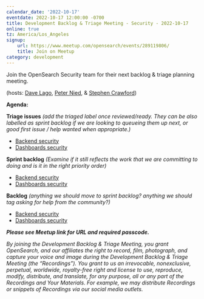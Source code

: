 ```yaml
---
calendar_date: '2022-10-17'
eventdate: 2022-10-17 12:00:00 -0700
title: Development Backlog & Triage Meeting - Security - 2022-10-17
online: true
tz: America/Los_Angeles
signup:
    url: https://www.meetup.com/opensearch/events/289119806/
    title: Join on Meetup
category: development
---
```


Join the OpenSearch Security team for their next backlog & triage planning meeting.

(hosts: [Dave Lago](https://github.com/davidlago), [Peter Nied](https://github.com/peternied), & [Stephen Crawford](https://github.com/scrawfor99))

**Agenda:**

**Triage issues** *(add the triaged label once reviewed/ready. They can be also labelled as sprint backlog if we are looking to queueing them up next, or good first issue / help wanted when appropriate.)*

* [Backend security](https://github.com/opensearch-project/security/issues?q=is%3Aopen+is%3Aissue+-label%3Atriaged+)
* [Dashboards security](https://github.com/opensearch-project/security-dashboards-plugin/issues?q=is%3Aopen+is%3Aissue+-label%3Atriaged+)

**Sprint backlog** *(Examine if it still reflects the work that we are committing to doing and is it in the right priority order)*

* [Backend security](https://github.com/opensearch-project/security/issues?q=is%3Aopen+is%3Aissue+label%3A%22sprint+backlog%22+)
* [Dashboards security](https://github.com/opensearch-project/security-dashboards-plugin/issues?q=is%3Aopen+is%3Aissue+label%3A%22sprint+backlog%22+)

**Backlog** *(anything we should move to sprint backlog? anything we should tag asking for help from the community?)*

* [Backend security](https://github.com/opensearch-project/security/issues?q=is%3Aopen+is%3Aissue+-label%3A%22sprint+backlog%22+-label%3A%22WIP%22+label%3A%22triaged%22+)
* [Dashboards security](https://github.com/opensearch-project/security-dashboards-plugin/issues?q=is%3Aopen+is%3Aissue+-label%3A%22sprint+backlog%22+-label%3A%22WIP%22+label%3A%22triaged%22)


***Please see Meetup link for URL and required passcode.***


*By joining the Development Backlog & Triage Meeting, you grant OpenSearch, and our affiliates the right to record, film, photograph, and capture your voice and image during the Development Backlog & Triage Meeting (the “Recordings”). You grant to us an irrevocable, nonexclusive, perpetual, worldwide, royalty-free right and license to use, reproduce, modify, distribute, and translate, for any purpose, all or any part of the Recordings and Your Materials. For example, we may distribute Recordings or snippets of Recordings via our social media outlets.*
